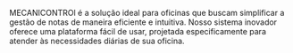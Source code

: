 MECANICONTROl é a solução ideal para oficinas que buscam simplificar a gestão de notas de maneira eficiente e intuitiva. Nosso sistema inovador oferece uma plataforma fácil de usar, projetada especificamente para atender às necessidades diárias de sua oficina.

